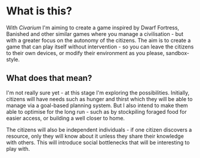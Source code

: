 # What is this?

With _Civarium_ I'm aiming to create a game inspired by Dwarf Fortress, Banished and other similar games where you manage a civilisation - but with a greater focus on the autonomy of the citizens. The aim is to create a game that can play itself without intervention - so you can leave the citizens to their own devices, or modify their environment as you please, sandbox-style.

## What does that mean?

I'm not really sure yet - at this stage I'm exploring the possibilities. Initially, citizens will have needs such as hunger and thirst which they will be able to manage via a goal-based planning system. But I also intend to make them able to optimise for the long run - such as by stockpiling foraged food for easier access, or building a well closer to home.

The citizens will also be independent individuals - if one citizen discovers a resource, only they will know about it unless they share their knowledge with others. This will introduce social bottlenecks that will be interesting to play with.